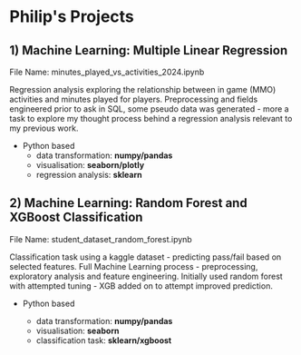 # Philip's Projects 

## 1) Machine Learning: Multiple Linear Regression

File Name: minutes_played_vs_activities_2024.ipynb

Regression analysis exploring the relationship between in game (MMO) activities and minutes played for players.
Preprocessing and fields engineered prior to ask in SQL, some pseudo data was generated - 
more a task to explore my thought process behind a regression analysis relevant to my previous work. 

- Python based
    - data transformation: **numpy/pandas**
    - visualisation: **seaborn/plotly**
    - regression analysis: **sklearn**

## 2) Machine Learning: Random Forest and XGBoost Classification

File Name: student_dataset_random_forest.ipynb

Classification task using a kaggle dataset - predicting pass/fail based on selected features.
Full Machine Learning process - preprocessing, exploratory analysis and feature engineering.
Initially used random forest with attempted tuning - XGB added on to attempt improved prediction.

- Python based

  -  data transformation: **numpy/pandas**
  -  visualisation: **seaborn**
  -  classification task: **sklearn/xgboost**
